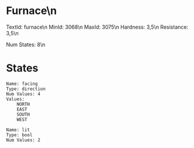 # Furnace\n
TextId: furnace\n
MinId: 3068\n
MaxId: 3075\n
Hardness: 3,5\n
Resistance: 3,5\n

Num States: 8\n
# States
```
Name: facing
Type: direction
Num Values: 4
Values:
    NORTH
    EAST
    SOUTH
    WEST

Name: lit
Type: bool
Num Values: 2
```